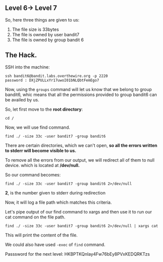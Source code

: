 ## Level 6-> Level 7

So, here three things are given to us:

1. The file size is 33bytes
2. The file is owned by user bandit7
3. The file is owned by group bandit 6

## The Hack.

SSH into the machine:

```
ssh bandit6@bandit.labs.overthewire.org -p 2220
password : DXjZPULLxYr17uwoI01bNLQbtFemEgo7
```

Now, using the `groups` command will let us know that we belong to group bandit6, whic means that all the permissions provided to group bandit6 can be availed by us. 

So, let first move to the **root directory**:

`cd /`

Now, we will use find command.

`find ./ -size 33c -user bandit7 -group bandit6`

There are certain directories, which we can't open, **so all the errors written to stderr will become visible to us.**

To remove all the errors from our output, we will redirect all of them to null device. which is located at **/dev/null.**

So our command becomes:

`find ./ -size 33c -user bandit7 -group bandit6 2>/dev/null`

**2**, is the number given to stderr during redirection

Now, it will log a file path which matches this criteria.

Let's pipe output of our find command to xargs and then use it to run our cat command on the file path. 

`find ./ -size 33c -user bandit7 -group bandit6 2>/dev/null | xargs cat`

This will print the content of the file.

We could also have used `-exec` of `find` command.

Passsword for the next level: HKBPTKQnIay4Fw76bEy8PVxKEDQRKTzs
